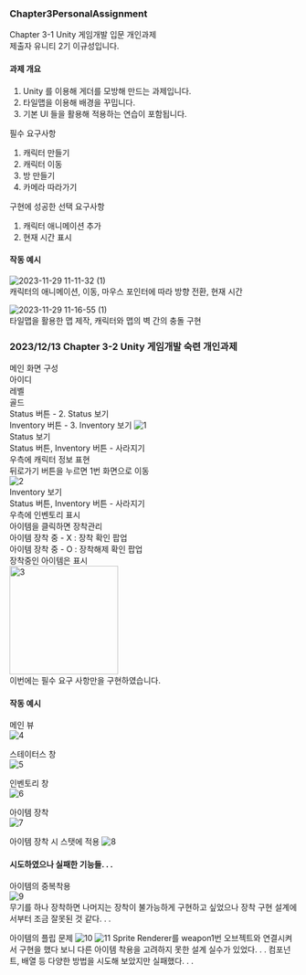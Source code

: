 ### Chapter3PersonalAssignment

Chapter 3-1 Unity 게임개발 입문 개인과제  
제출자 유니티 2기 이규성입니다.

#### 과제 개요

1. Unity 를 이용해 게더를 모방해 만드는 과제입니다.
2. 타일맵을 이용해 배경을 꾸밉니다.
3. 기본 UI 들을 활용해 적용하는 연습이 포함됩니다.

필수 요구사항  
1. 캐릭터 만들기
2. 캐릭터 이동
3. 방 만들기
4. 카메라 따라가기

구현에 성공한 선택 요구사항
1. 캐릭터 애니메이션 추가
2. 현재 시간 표시


#### 작동 예시
![2023-11-29 11-11-32 (1)](https://github.com/ssungyeee/Chapter3PersonalAssignment/assets/149459020/cf6724cb-948b-4ef0-8de5-8af0c8ca513a)  
캐릭터의 애니메이션, 이동, 마우스 포인터에 따라 방향 전환, 현재 시간

![2023-11-29 11-16-55 (1)](https://github.com/ssungyeee/Chapter3PersonalAssignment/assets/149459020/9473fcff-40de-4fc9-a7d4-25427075be75)  
타일맵을 활용한 맵 제작, 캐릭터와 맵의 벽 간의 충돌 구현

### 2023/12/13 Chapter 3-2 Unity 게임개발 숙련 개인과제  
메인 화면 구성  
아이디  
레벨  
골드  
Status 버튼  - 2. Status 보기  
Inventory 버튼  - 3. Inventory 보기
![1](https://github.com/ssungyeee/Chapter3PersonalAssignment/assets/149459020/17d49c57-cc26-452d-b650-ef8b9e779c31)  
Status 보기  
Status 버튼, Inventory 버튼 - 사라지기  
우측에 캐릭터 정보 표현  
뒤로가기 버튼을 누르면 1번 화면으로 이동  
![2](https://github.com/ssungyeee/Chapter3PersonalAssignment/assets/149459020/38f8b960-5d8b-4f57-ab64-75a806f8e962)  
Inventory 보기  
Status 버튼, Inventory 버튼 - 사라지기  
우측에 인벤토리 표시  
아이템을 클릭하면 장착관리  
아이템 장착 중 - X  : 장착 확인 팝업  
아이템 장착 중 - O  : 장착해제 확인 팝업  
장착중인 아이템은 표시  
<img width="190" alt="3" src="https://github.com/ssungyeee/Chapter3PersonalAssignment/assets/149459020/6e2e8dd6-77bf-4371-9b78-a5c2604a04da">  
이번에는 필수 요구 사항만을 구현하였습니다.

#### 작동 예시  
메인 뷰  
![4](https://github.com/ssungyeee/Chapter3PersonalAssignment/assets/149459020/d6629559-ee1d-4eb0-a311-3c6edbb83957)  

스테이터스 창  
![5](https://github.com/ssungyeee/Chapter3PersonalAssignment/assets/149459020/a1035168-d2c3-4ad1-821e-b01a6c97a0d2)

인벤토리 창  
![6](https://github.com/ssungyeee/Chapter3PersonalAssignment/assets/149459020/e50afeeb-386b-4513-b406-2ea1453b28d2)

아이템 장착  
![7](https://github.com/ssungyeee/Chapter3PersonalAssignment/assets/149459020/224060db-b225-4d51-bdf9-0f32a52538ae)

아이템 장착 시 스탯에 적용
![8](https://github.com/ssungyeee/Chapter3PersonalAssignment/assets/149459020/4e714459-1202-428c-b42b-c6966bd0b352)

#### 시도하였으나 실패한 기능들. . .
아이템의 중복착용  
![9](https://github.com/ssungyeee/Chapter3PersonalAssignment/assets/149459020/1634b3a4-1c49-4a5b-8937-6460952f958d)  
무기를 하나 장착하면 나머지는 장착이 불가능하게 구현하고 싶었으나 장착 구현 설계에서부터 조금 잘못된 것 같다. . .

아이템의 플립 문제
![10](https://github.com/ssungyeee/Chapter3PersonalAssignment/assets/149459020/adb70d94-196f-4f8f-a4bc-53d0ca61ccd7)
![11](https://github.com/ssungyeee/Chapter3PersonalAssignment/assets/149459020/4a504147-d751-4d73-9ccc-005409afd447)
Sprite Renderer를 weapon1번 오브젝트와 연결시켜서 구현을 했다 보니 다른 아이템 착용을 고려하지 못한 설계 실수가 있었다. . . 컴포넌트, 배열 등 다양한 방법을 시도해 보았지만 실패했다. . .












